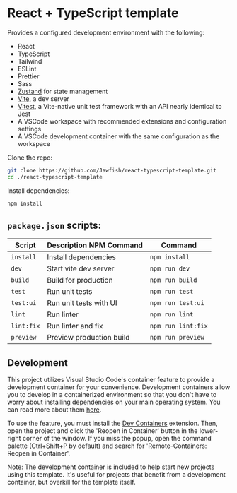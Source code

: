# React + TypeScript template

Provides a configured development environment with the following:

- React
- TypeScript
- Tailwind
- ESLint
- Prettier
- Sass
- [Zustand](https://github.com/pmndrs/zustand) for state management
- [Vite](https://vitejs.dev/guide/why.html), a dev server
- [Vitest](https://vitest.dev/guide/why.html), a Vite-native unit test framework with an API nearly identical to Jest
- A VSCode workspace with recommended extensions and configuration settings
- A VSCode development container with the same configuration as the workspace

Clone the repo:

```bash
git clone https://github.com/Jawfish/react-typescript-template.git
cd ./react-typescript-template
```

Install dependencies:

```bash
npm install
```

## `package.json` scripts:

| Script     | Description NPM Command  | Command            |
| ---------- | ------------------------ | ------------------ |
| `install`  | Install dependencies     | `npm install`      |
| `dev`      | Start vite dev server    | `npm run dev`      |
| `build`    | Build for production     | `npm run build`    |
| `test`     | Run unit tests           | `npm run test`     |
| `test:ui`  | Run unit tests with UI   | `npm run test:ui`  |
| `lint`     | Run linter               | `npm run lint`     |
| `lint:fix` | Run linter and fix       | `npm run lint:fix` |
| `preview`  | Preview production build | `npm run preview`  |

## Development

This project utilizes Visual Studio Code's container feature to provide a development container for your convenience. Development containers allow you to develop in a containerized environment so that you don't have to worry about installing dependencies on your main operating system. You can read more about them [here](https://code.visualstudio.com/docs/remote/containers).

To use the feature, you must install the [Dev Containers](https://marketplace.visualstudio.com/items?itemName=ms-vscode-remote.remote-containers) extension. Then, open the project and click the 'Reopen in Container' button in the lower-right corner of the window. If you miss the popup, open the command palette (Ctrl+Shift+P by default) and search for 'Remote-Containers: Reopen in Container'.

Note: The development container is included to help start new projects using this template. It's useful for projects that benefit from a development container, but overkill for the template itself.

